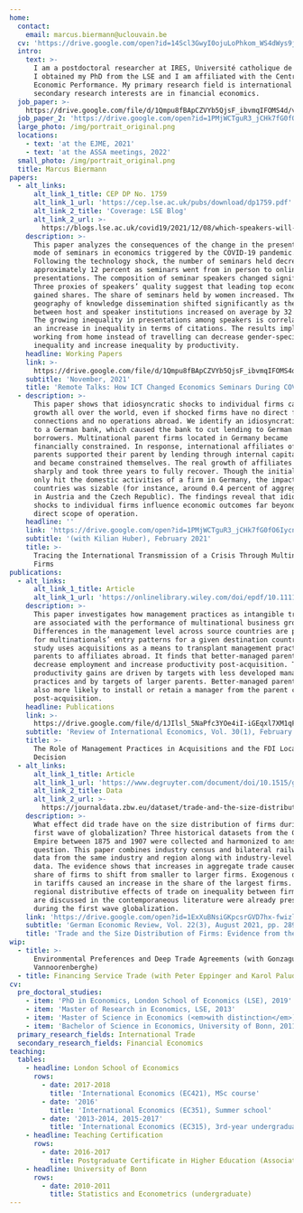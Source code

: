 ```yaml
---
home:
  contact:
    email: marcus.biermann@uclouvain.be
  cv: 'https://drive.google.com/open?id=14Scl3GwyI0ojuLoPhkom_WS4dWys9jGE'
  intro:
    text: >-
      I am a postdoctoral researcher at IRES, Université catholique de Louvain.
      I obtained my PhD from the LSE and I am affiliated with the Centre for
      Economic Performance. My primary research field is international trade. My
      secondary research interests are in financial economics.
  job_paper: >-
    https://drive.google.com/file/d/1Qmpu8fBApCZVYb5QjsF_ibvmqIFOMS4d/view?usp=sharing
  job_paper_2: 'https://drive.google.com/open?id=1PMjWCTguR3_jCHk7fG0fO6IycnLCv9fc'
  large_photo: /img/portrait_original.png
  locations:
    - text: 'at the EJME, 2021'
    - text: 'at the ASSA meetings, 2022'
  small_photo: /img/portrait_original.png
  title: Marcus Biermann
papers:
  - alt_links:
      alt_link_1_title: CEP DP No. 1759
      alt_link_1_url: 'https://cep.lse.ac.uk/pubs/download/dp1759.pdf'
      alt_link_2_title: 'Coverage: LSE Blog'
      alt_link_2_url: >-
        https://blogs.lse.ac.uk/covid19/2021/12/08/which-speakers-will-benefit-from-the-rise-in-remote-seminar-presentations/
    description: >-
      This paper analyzes the consequences of the change in the presentation
      mode of seminars in economics triggered by the COVID-19 pandemic.
      Following the technology shock, the number of seminars held decreased by
      approximately 12 percent as seminars went from in person to online
      presentations. The composition of seminar speakers changed significantly.
      Three proxies of speakers’ quality suggest that leading top economists
      gained shares. The share of seminars held by women increased. The
      geography of knowledge dissemination shifted significantly as the distance
      between host and speaker institutions increased on average by 32 percent.
      The growing inequality in presentations among speakers is correlated with
      an increase in inequality in terms of citations. The results imply that
      working from home instead of travelling can decrease gender-specific
      inequality and increase inequality by productivity. 
    headline: Working Papers
    link: >-
      https://drive.google.com/file/d/1Qmpu8fBApCZVYb5QjsF_ibvmqIFOMS4d/view?usp=sharing
    subtitle: 'November, 2021'
    title: 'Remote Talks: How ICT Changed Economics Seminars During COVID-19'
  - description: >-
      This paper shows that idiosyncratic shocks to individual firms can affect
      growth all over the world, even if shocked firms have no direct foreign
      connections and no operations abroad. We identify an idiosyncratic shock
      to a German bank, which caused the bank to cut lending to German
      borrowers. Multinational parent firms located in Germany became
      financially constrained. In response, international affiliates of affected
      parents supported their parent by lending through internal capital markets
      and became constrained themselves. The real growth of affiliates fell
      sharply and took three years to fully recover. Though the initial shock
      only hit the domestic activities of a firm in Germany, the impact in other
      countries was sizable (for instance, around 0.4 percent of aggregate sales
      in Austria and the Czech Republic). The findings reveal that idiosyncratic
      shocks to individual firms influence economic outcomes far beyond firms’
      direct scope of operation.
    headline: ''
    link: 'https://drive.google.com/open?id=1PMjWCTguR3_jCHk7fG0fO6IycnLCv9fc'
    subtitle: '(with Kilian Huber), February 2021'
    title: >-
      Tracing the International Transmission of a Crisis Through Multinational
      Firms
publications:
  - alt_links:
      alt_link_1_title: Article
      alt_link_1_url: 'https://onlinelibrary.wiley.com/doi/epdf/10.1111/roie.12561'
    description: >-
      This paper investigates how management practices as intangible transfers
      are associated with the performance of multinational business groups.
      Differences in the management level across source countries are predictive
      for multinationals’ entry patterns for a given destination country. This
      study uses acquisitions as a means to transplant management practices from
      parents to affiliates abroad. It finds that better-managed parents
      decrease employment and increase productivity post-acquisition. The
      productivity gains are driven by targets with less developed management
      practices and by targets of larger parents. Better-managed parents are
      also more likely to install or retain a manager from the parent country
      post-acquisition.
    headline: Publications
    link: >-
      https://drive.google.com/file/d/1JIlsl_5NaPfc3YOe4iI-iGEqxl7XM1qF/view?usp=sharing
    subtitle: 'Review of International Economics, Vol. 30(1), February 2022, pp. 137-165.'
    title: >-
      The Role of Management Practices in Acquisitions and the FDI Location
      Decision
  - alt_links:
      alt_link_1_title: Article
      alt_link_1_url: 'https://www.degruyter.com/document/doi/10.1515/ger-2020-0048/html'
      alt_link_2_title: Data
      alt_link_2_url: >-
        https://journaldata.zbw.eu/dataset/trade-and-the-size-distribution-of-firms-evidence-from-the-german-empire
    description: >-
      What effect did trade have on the size distribution of firms during the
      first wave of globalization? Three historical datasets from the German
      Empire between 1875 and 1907 were collected and harmonized to answer this
      question. This paper combines industry census and bilateral railway trade
      data from the same industry and region along with industry-level tariff
      data. The evidence shows that increases in aggregate trade caused the
      share of firms to shift from smaller to larger firms. Exogenous decreases
      in tariffs caused an increase in the share of the largest firms. The
      regional distributive effects of trade on inequality between firms that
      are discussed in the contemporaneous literature were already present
      during the first wave globalization.
    link: 'https://drive.google.com/open?id=1ExXuBNsiGKpcsrGVD7hx-fwizl5VKYHw'
    subtitle: 'German Economic Review, Vol. 22(3), August 2021, pp. 289-322.'
    title: 'Trade and the Size Distribution of Firms: Evidence from the German Empire'
wip:
  - title: >-
      Environmental Preferences and Deep Trade Agreements (with Gonzague
      Vannoorenberghe)
  - title: Financing Service Trade (with Peter Eppinger and Karol Paludkiewicz)
cv:
  pre_doctoral_studies:
    - item: 'PhD in Economics, London School of Economics (LSE), 2019'
    - item: 'Master of Research in Economics, LSE, 2013'
    - item: 'Master of Science in Economics (<em>with distinction</em>), LSE, 2012'
    - item: 'Bachelor of Science in Economics, University of Bonn, 2011'
  primary_research_fields: International Trade
  secondary_research_fields: Financial Economics
teaching:
  tables:
    - headline: London School of Economics
      rows:
        - date: 2017-2018
          title: 'International Economics (EC421), MSc course'
        - date: '2016'
          title: 'International Economics (EC351), Summer school'
        - date: '2013-2014, 2015-2017'
          title: 'International Economics (EC315), 3rd-year undergraduate level'
    - headline: Teaching Certification
      rows:
        - date: 2016-2017
          title: Postgraduate Certificate in Higher Education (Associate Level)
    - headline: University of Bonn
      rows:
        - date: 2010-2011
          title: Statistics and Econometrics (undergraduate)
---
```


